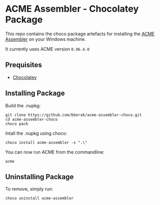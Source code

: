 # ACME Assembler - Chocolatey Package

This repo contains the choco package artefacts for installing the [ACME Assembler](https://sourceforge.net/projects/acme-crossass/) on your Windows machine.

It currently uses ACME version `0.96.4.0`

## Prequisites

- [Chocolatey](https://chocolatey.org/)

## Installing Package

Build the .nupkg:

```
git clone https://github.com/bberak/acme-assembler-choco.git
cd acme-assembler-choco
choco pack
```

Intall the .nupkg using choco:

```
choco install acme-assembler -s ".\"
```

You can now run ACME from the commandline:

```
acme
```

## Uninstalling Package

To remove, simply run:

```
choco uninstall acme-assembler
```